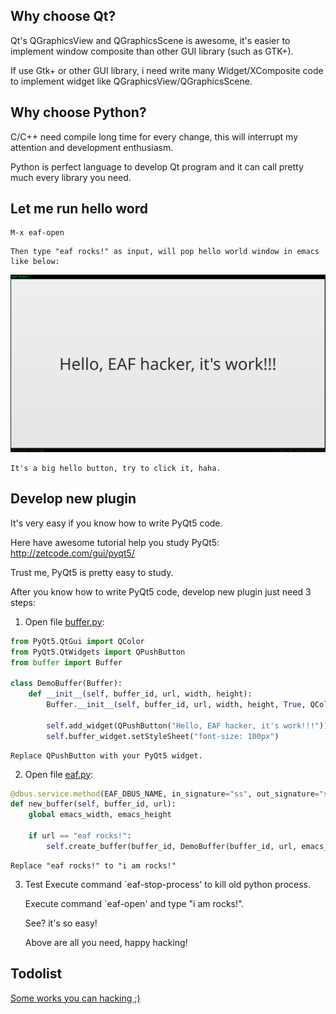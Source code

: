 ## Why choose Qt?
Qt's QGraphicsView and QGraphicsScene is awesome, it's easier to implement window composite than other GUI library (such as GTK+).

If use Gtk+ or other GUI library, i need write many Widget/XComposite code to implement widget like QGraphicsView/QGraphicsScene.

## Why choose Python?
C/C++ need compile long time for every change, this will interrupt my attention and development enthusiasm.

Python is perfect language to develop Qt program and it can call pretty much every library you need.

## Let me run hello word
```
M-x eaf-open
```

    Then type "eaf rocks!" as input, will pop hello world window in emacs like below:

![img](./screenshot/hello_world.png)

    It's a big hello button, try to click it, haha.

## Develop new plugin
It's very easy if you know how to write PyQt5 code.

Here have awesome tutorial help you study PyQt5: http://zetcode.com/gui/pyqt5/

Trust me, PyQt5 is pretty easy to study.

After you know how to write PyQt5 code, develop new plugin just need 3 steps:

1. Open file [buffer.py](app/demo/buffer.py):
```Python
from PyQt5.QtGui import QColor
from PyQt5.QtWidgets import QPushButton
from buffer import Buffer

class DemoBuffer(Buffer):
    def __init__(self, buffer_id, url, width, height):
        Buffer.__init__(self, buffer_id, url, width, height, True, QColor(0, 0, 0, 255))

        self.add_widget(QPushButton("Hello, EAF hacker, it's work!!!"))
        self.buffer_widget.setStyleSheet("font-size: 100px")
```

    Replace QPushButton with your PyQt5 widget.

2. Open file [eaf.py](core/eaf.py):
```Python
@dbus.service.method(EAF_DBUS_NAME, in_signature="ss", out_signature="s")
def new_buffer(self, buffer_id, url):
    global emacs_width, emacs_height

    if url == "eaf rocks!":
        self.create_buffer(buffer_id, DemoBuffer(buffer_id, url, emacs_width, emacs_height))
```

    Replace "eaf rocks!" to "i am rocks!"

3. Test
    Execute command `eaf-stop-process' to kill old python process.

    Execute command `eaf-open' and type "i am rocks!".

    See? it's so easy!

    Above are all you need, happy hacking!

## Todolist
[Some works you can hacking ;)](TODOLIST.md)

